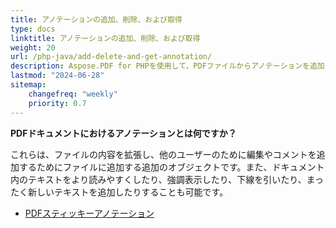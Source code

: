 ```yaml
---
title: アノテーションの追加、削除、および取得
type: docs
linktitle: アノテーションの追加、削除、および取得
weight: 20
url: /php-java/add-delete-and-get-annotation/
description: Aspose.PDF for PHPを使用して、PDFファイルからアノテーションを追加、削除、および取得できます。タスクを解決するためにすべてのアノテーションのリストを確認してください。
lastmod: "2024-06-28"
sitemap:
    changefreq: "weekly"
    priority: 0.7
---
```


**PDFドキュメントにおけるアノテーションとは何ですか？**

これらは、ファイルの内容を拡張し、他のユーザーのために編集やコメントを追加するためにファイルに追加する追加のオブジェクトです。また、ドキュメント内のテキストをより読みやすくしたり、強調表示したり、下線を引いたり、まったく新しいテキストを追加したりすることも可能です。

- [PDFスティッキーアノテーション](/pdf/php-java/sticky-annotations/)